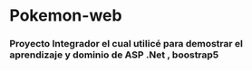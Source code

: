 # Pokemon-web
### Proyecto Integrador el cual utilicé para demostrar el aprendizaje y dominio de ASP .Net , boostrap5 
